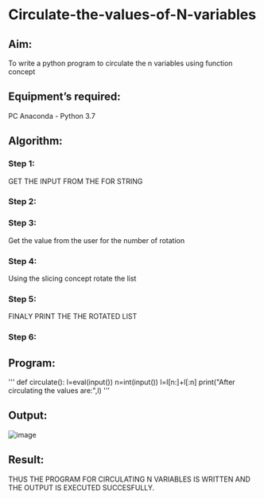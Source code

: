 # Circulate-the-values-of-N-variables
## Aim:
To write a python program to circulate the n variables using function concept
## Equipment’s required:
PC
Anaconda - Python 3.7
## Algorithm: 
### Step 1: 
GET THE INPUT FROM THE FOR STRING
### Step 2: 

### Step 3: 
Get the value from the user for the number of rotation
### Step 4: 
Using the slicing concept rotate the list

### Step 5: 
FINALY PRINT THE THE ROTATED LIST
### Step 6: 
## Program:
'''
def circulate():
    l=eval(input())
    n=int(input())
    l=l[n:]+l[:n]
    print("After circulating the values are:",l)
'''

## Output:
![image](https://github.com/MOHAMEDRIDWAN/Circulate-the-values-of-N-variables/assets/146993368/f33b954b-47f4-4f2d-b94b-ed682e47f800)


## Result:
THUS THE PROGRAM FOR CIRCULATING N VARIABLES IS WRITTEN AND THE OUTPUT IS EXECUTED SUCCESFULLY. 

